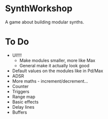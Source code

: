 # SynthWorkshop
A game about building modular synths.

# To Do
* UI!!!!
    * Make modules smaller, more like Max
    * General make it actually look good
* Default values on the modules like in Pd/Max
* ADSR
* More maths - increment/decrement...
* Counter
* Triggers
* Range map
* Basic effects
* Delay lines
* Buffers
